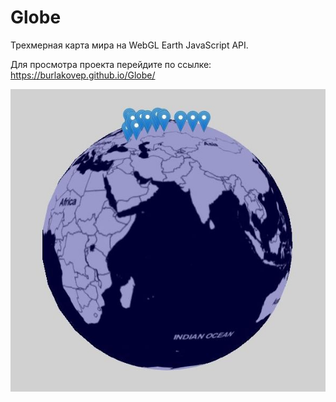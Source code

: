 # Globe

Трехмерная карта мира на WebGL Earth JavaScript API.

Для просмотра проекта перейдите по ссылке: https://burlakovep.github.io/Globe/

![alt text](screenshots/image.jpg)
